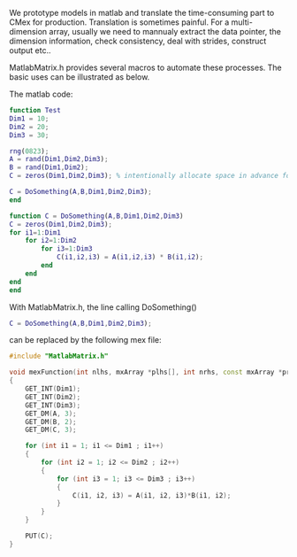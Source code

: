 We prototype models in matlab and translate the time-consuming part to CMex for production.
Translation is sometimes painful. For a multi-dimension array, usually
we need to mannualy extract the data pointer, the dimension information,
check consistency, deal with strides, construct output etc..

MatlabMatrix.h provides several macros to automate these processes.
The basic uses can be illustrated as below.

The matlab code:
```matlab
function Test
Dim1 = 10;
Dim2 = 20;
Dim3 = 30;

rng(0823);
A = rand(Dim1,Dim2,Dim3);
B = rand(Dim1,Dim2);
C = zeros(Dim1,Dim2,Dim3); % intentionally allocate space in advance for mex call

C = DoSomething(A,B,Dim1,Dim2,Dim3);
end

function C = DoSomething(A,B,Dim1,Dim2,Dim3)
C = zeros(Dim1,Dim2,Dim3);
for i1=1:Dim1
    for i2=1:Dim2
        for i3=1:Dim3
            C(i1,i2,i3) = A(i1,i2,i3) * B(i1,i2);
        end
    end
end
end
```

With MatlabMatrix.h, the line calling DoSomething()
```matlab
C = DoSomething(A,B,Dim1,Dim2,Dim3);
```

can be replaced by the following mex file:
```C++
#include "MatlabMatrix.h"

void mexFunction(int nlhs, mxArray *plhs[], int nrhs, const mxArray *prhs[])
{
	GET_INT(Dim1);
	GET_INT(Dim2);
	GET_INT(Dim3);
	GET_DM(A, 3);
	GET_DM(B, 2);
	GET_DM(C, 3);

	for (int i1 = 1; i1 <= Dim1 ; i1++)
	{
		for (int i2 = 1; i2 <= Dim2 ; i2++)
		{
			for (int i3 = 1; i3 <= Dim3 ; i3++)
			{
				C(i1, i2, i3) = A(i1, i2, i3)*B(i1, i2);
			}
		}
	}

	PUT(C);
}

```
